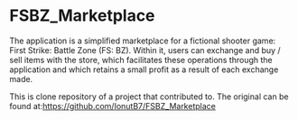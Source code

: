 # FSBZ_Marketplace
The application is a simplified marketplace for a fictional shooter game: First Strike: Battle Zone (FS: BZ).
Within it, users can exchange and buy / sell items with the store, which facilitates these operations through the application and which retains a small profit as a result of each exchange made.

This is clone repository of a project that contributed to.
The original can be found at:https://github.com/IonutB7/FSBZ_Marketplace
